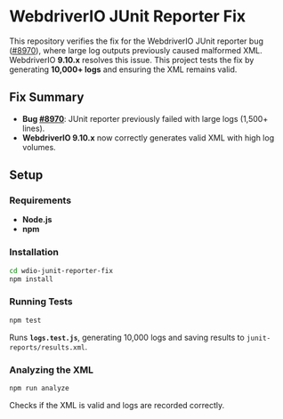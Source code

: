 # WebdriverIO JUnit Reporter Fix  

This repository verifies the fix for the WebdriverIO JUnit reporter bug ([#8970](https://github.com/webdriverio/webdriverio/issues/8970)), where large log outputs previously caused malformed XML. WebdriverIO **9.10.x** resolves this issue. This project tests the fix by generating **10,000+ logs** and ensuring the XML remains valid.  

## Fix Summary  
- **Bug [#8970](https://github.com/webdriverio/webdriverio/issues/8970)**: JUnit reporter previously failed with large logs (1,500+ lines).  
- **WebdriverIO 9.10.x** now correctly generates valid XML with high log volumes.  

## Setup  

### Requirements  
- **Node.js**
- **npm**  

### Installation  
```bash
cd wdio-junit-reporter-fix
npm install
```  

### Running Tests  
```bash
npm test
```  
Runs **`logs.test.js`**, generating 10,000 logs and saving results to `junit-reports/results.xml`.  

### Analyzing the XML  
```bash
npm run analyze
```  
Checks if the XML is valid and logs are recorded correctly.  
